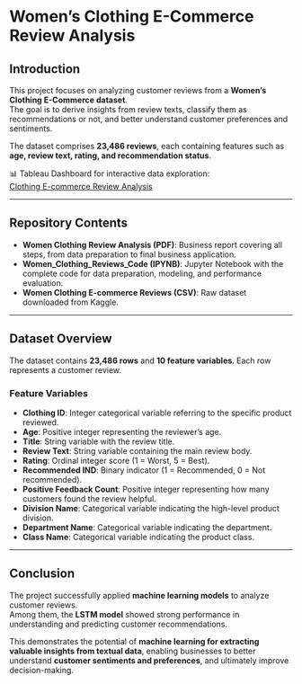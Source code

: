 # Women’s Clothing E-Commerce Review Analysis  

## Introduction  
This project focuses on analyzing customer reviews from a **Women’s Clothing E-Commerce dataset**.  
The goal is to derive insights from review texts, classify them as recommendations or not, and better understand customer preferences and sentiments.  

The dataset comprises **23,486 reviews**, each containing features such as **age, review text, rating, and recommendation status**.  

📊 Tableau Dashboard for interactive data exploration:  
[Clothing E-commerce Review Analysis](https://public.tableau.com/app/profile/tirth.gala7456/viz/ClothingE-commerceReview/ReviewAnalysis)  

---

## Repository Contents  
- **Women Clothing Review Analysis (PDF)**: Business report covering all steps, from data preparation to final business application.  
- **Women_Clothing_Reviews_Code (IPYNB)**: Jupyter Notebook with the complete code for data preparation, modeling, and performance evaluation.  
- **Women Clothing E-commerce Reviews (CSV)**: Raw dataset downloaded from Kaggle.  

---

## Dataset Overview  
The dataset contains **23,486 rows** and **10 feature variables**. Each row represents a customer review.  

### Feature Variables  
- **Clothing ID**: Integer categorical variable referring to the specific product reviewed.  
- **Age**: Positive integer representing the reviewer’s age.  
- **Title**: String variable with the review title.  
- **Review Text**: String variable containing the main review body.  
- **Rating**: Ordinal integer score (1 = Worst, 5 = Best).  
- **Recommended IND**: Binary indicator (1 = Recommended, 0 = Not recommended).  
- **Positive Feedback Count**: Positive integer representing how many customers found the review helpful.  
- **Division Name**: Categorical variable indicating the high-level product division.  
- **Department Name**: Categorical variable indicating the department.  
- **Class Name**: Categorical variable indicating the product class.  

---

## Conclusion  
The project successfully applied **machine learning models** to analyze customer reviews.  
Among them, the **LSTM model** showed strong performance in understanding and predicting customer recommendations.  

This demonstrates the potential of **machine learning for extracting valuable insights from textual data**, enabling businesses to better understand **customer sentiments and preferences**, and ultimately improve decision-making.  
